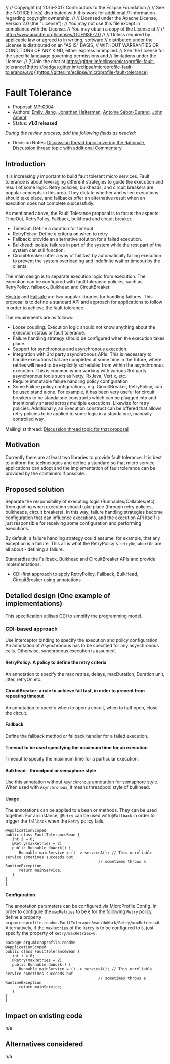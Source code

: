 //
// Copyright (c) 2016-2017 Contributors to the Eclipse Foundation
//
// See the NOTICE file(s) distributed with this work for additional
// information regarding copyright ownership.
//
// Licensed under the Apache License, Version 2.0 (the "License");
// You may not use this file except in compliance with the License.
// You may obtain a copy of the License at
//
//     http://www.apache.org/licenses/LICENSE-2.0
//
// Unless required by applicable law or agreed to in writing, software
// distributed under the License is distributed on an "AS IS" BASIS,
// WITHOUT WARRANTIES OR CONDITIONS OF ANY KIND, either express or implied.
// See the License for the specific language governing permissions and
// limitations under the License.
//
[![Join the chat at https://gitter.im/eclipse/microprofile-fault-tolerance](https://badges.gitter.im/eclipse/microprofile-fault-tolerance.svg)](https://gitter.im/eclipse/microprofile-fault-tolerance)

# Fault Tolerance

* Proposal: [MP-0004](0004-FaultTolerance.md)
* Authors: [Emily Jiang](https://github.com/Emily-Jiang), [Jonathan Halterman](https://github.com/jhalterman/), [Antoine Sabot-Durand](https://github.com/antoinesd), [John Ament](https://github.com/johnament)
* Status: **v1.0 released**

*During the review process, add the following fields as needed:*

* Decision Notes: [Discussion thread topic covering the  Rationale](https://groups.google.com/forum/#!topic/microprofile/ezFC1TLGozU), [Discussion thread topic with additional Commentary](https://groups.google.com/forum/#!forum/microprofile)

## Introduction

It is increasingly important to build fault tolerant micro services. Fault tolerance is about leveraging different strategies to guide the execution and result of some logic. Retry policies, bulkheads, and circuit breakers are popular concepts in this area. They dictate whether and when executions should take place, and fallbacks offer an alternative result when an execution does not complete successfully. 

As mentioned above, the Fault Tolerance proposal is to focus the aspects: TimeOut, RetryPolicy, Fallback, bulkhead and circuit breaker.

* TimeOut: Define a duration for timeout
* RetryPolicy: Define a criteria on when to retry 
* Fallback: provide an alternative solution for a failed execution.
* Bulkhead: isolate failures in part of the system while the rest part of the system can still function.
* CircuitBreaker: offer a way of fail fast by automatically failing execution to prevent the system overloading and indefinite wait or timeout by the clients.

The main design is to separate execution logic from execution. The execution can be configured with fault tolerance policies, such as RetryPolicy, fallback, Bulkhead and CircuitBreaker. 

[Hystrix](https://github.com/Netflix/Hystrix) and [Failsafe](https://github.com/jhalterman/failsafe) are two popular libraries for handling failures. This proposal is to define a standard API and approach for applications to follow in order to achieve the fault tolerance.

The requirements are as follows:

* Loose coupling: Execution logic should not know anything about the execution status or fault tolerance. 
* Failure handling strategy should be configured when the execution takes place.
* Support for synchronous and asynchronous execution
* Integration with 3rd party asynchronous APIs. This is necessary to handle executions that are completed at some time in the future, where retries will need to be explicitly scheduled from within the asynchronous execution. This is common when working with various 3rd party asynchronous tools such as Netty, RxJava, Vert.x, etc.
* Require immutable failure handling policy configuration
* Some Failure policy configurations, e.g. CircuitBreaker, RetryPolicy, can be used stand alone. For example, it has been very useful for circuit breakers to be standalone constructs which can be plugged into and intentionally shared across multiple executions. Likewise for retry policies. Additionally, an Execution construct can be offered that allows retry policies to be applied to some logic in a standalone, manually controlled way.

Mailinglist thread: [Discussion thread topic for that proposal](https://groups.google.com/forum/#!topic/microprofile/ezFC1TLGozU)

## Motivation

Currently there are at least two libraries to provide fault tolerance. It is best to uniform the technologies and define a standard so that micro service applications can adopt and the implementation of fault tolerance can be provided by the containers if possible.

## Proposed solution

Separate the responsibility of executing logic (Runnables/Callables/etc) from guiding when execution should take place (through retry policies, bulkheads, circuit breakers). In this way, failure handling strategies become configuration that can influence executions, and the execution API itself is just responsible for receiving some configuration and performing executions.

By default, a failure handling strategy could assume, for example, that any exception is a failure. This all is what the RetryPolicy's `retryOn`, `abortOn` are all about - defining a failure.

Standardise the Fallback, Bulkhead and CircuitBreaker APIs and provide implementations.

* CDI-first approach to apply RetryPolicy, Fallback, BulkHead, CircuitBreaker using annotations

## Detailed design (One example of implementations)
This specification utilises CDI to simplify the programming model.

### CDI-based approach 
Use interceptor binding to specify the execution and policy configuration.
An annotation of Asynchronous has to be specified for any asynchronous calls. Otherwise, synchronous execution is assumed. 

#### RetryPolicy: A policy to define the retry criteria

An annotation to specify the max retries, delays, maxDuration, Duration unit, jitter, retryOn etc.

#### CircuitBreaker: a rule to achieve fail fast, in order to prevent from repeating timeout

An annotation to specify when to open a circuit, when to half open, close the circuit.

#### Fallback
Define the fallback method or fallback handler for a failed execution.

#### Timeout to be used specifying the maximum time for an execution

Timeout to specify the maximum time for a particular execution.

#### Bulkhead - threadpool or semaphore style

Use this annotation without `Asynchronous` annotation for semaphore style. When used with `Asynchronous`, it means threadpool style of bulkhead.
#### Usage
The annotations can be applied to a bean or methods. They can be used together. For an instance, `@Retry` can be used with `@Fallback` in order to trigger the `fallback` when the `Retry` policy fails.

```
@ApplicationScoped
public class FaultToleranceBean {
   int i = 0;
   @Retry(maxRetries = 2)
   public Runnable doWork() {
      Runnable mainService = () -> serviceA(); // This unreliable service sometimes succeeds but
                                         // sometimes throws a RuntimeException
	  return mainService;								 
   }
}
}
```
#### Configuration
The annotation parameters can be configured via MicroProfile Config. In order to configure the `maxRetries` to be `6` for the following `Retry` policy, define a property `org.microprofile.readme.FaultToleranceBean/doWork/Retry/maxRetries=6`. Alternatively, if the `maxRetries` of the `Retry` is to be configured to `6`, just specify the property of `Retry/maxRetries=6`.

```
package org.microprofile.readme
@ApplicationScoped
public class FaultToleranceBean {
   int i = 0;
   @Retry(maxRetries = 2)
   public Runnable doWork() {
      Runnable mainService = () -> serviceA(); // This unreliable service sometimes succeeds but
                                         // sometimes throws a RuntimeException
	  return mainService;								 
   }
}
}
```
## Impact on existing code

n/a

## Alternatives considered

n/a
